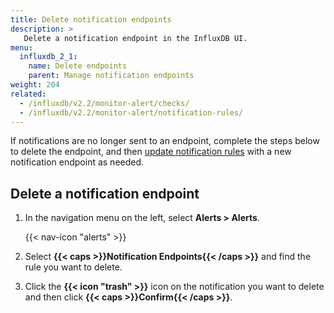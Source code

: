 ```yaml
---
title: Delete notification endpoints
description: >
   Delete a notification endpoint in the InfluxDB UI.
menu:
  influxdb_2_1:
    name: Delete endpoints
    parent: Manage notification endpoints
weight: 204
related:
  - /influxdb/v2.2/monitor-alert/checks/
  - /influxdb/v2.2/monitor-alert/notification-rules/
---
```


If notifications are no longer sent to an endpoint, complete the steps below to
delete the endpoint, and then [update notification rules](/influxdb/v2.2/monitor-alert/notification-rules/update)
with a new notification endpoint as needed.

## Delete a notification endpoint

1.  In the navigation menu on the left, select **Alerts > Alerts**.

    {{< nav-icon "alerts" >}}

2.  Select **{{< caps >}}Notification Endpoints{{< /caps >}}** and find the rule
    you want to delete.
3.  Click the **{{< icon "trash" >}}** icon on the notification you want to delete
    and then click **{{< caps >}}Confirm{{< /caps >}}**.
